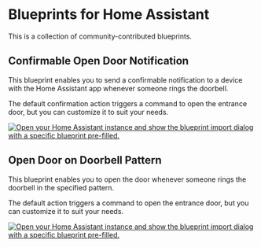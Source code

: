 # Blueprints for Home Assistant

This is a collection of community-contributed blueprints.

## Confirmable Open Door Notification

This blueprint enables you to send a confirmable notification to a device with the Home Assistant app whenever someone rings the doorbell.

The default confirmation action triggers a command to open the entrance door, but you can customize it to suit your needs.

[![Open your Home Assistant instance and show the blueprint import dialog with a specific blueprint pre-filled.](https://my.home-assistant.io/badges/blueprint_import.svg)](https://my.home-assistant.io/redirect/blueprint_import/?blueprint_url=https%3A%2F%2Fgithub.com%2Fazoninc%2Fdoorman%2Fblob%2Fdev%2Fblueprints%2Fconfirmable_open_door_notification.yaml)

## Open Door on Doorbell Pattern

This blueprint enables you to open the door whenever someone rings the doorbell in the specified pattern.

The default action triggers a command to open the entrance door, but you can customize it to suit your needs.

[![Open your Home Assistant instance and show the blueprint import dialog with a specific blueprint pre-filled.](https://my.home-assistant.io/badges/blueprint_import.svg)](https://my.home-assistant.io/redirect/blueprint_import/?blueprint_url=https%3A%2F%2Fgithub.com%2Fazoninc%2Fdoorman%2Fblob%2Fdev%2Fblueprints%2Fopen_door_on_pattern.yaml)